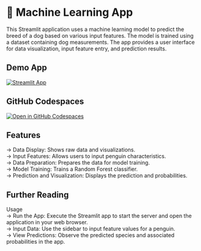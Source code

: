 #  🤖 Machine Learning App

This Streamlit application uses a machine learning model to predict the breed of a dog based on various input features. The model is trained using a dataset containing dog measurements. The app provides a user interface for data visualization, input feature entry, and prediction results.

## Demo App

[![Streamlit App](https://static.streamlit.io/badges/streamlit_badge_black_white.svg)](https://dhanishtha.streamlit.app/)


## GitHub Codespaces

[![Open in GitHub Codespaces](https://github.com/codespaces/badge.svg)](https://codespaces.new/streamlit/app-starter-kit?quickstart=1)

## Features
-> Data Display: Shows raw data and visualizations.<br>
-> Input Features: Allows users to input penguin characteristics.<br>
-> Data Preparation: Prepares the data for model training.<br>
-> Model Training: Trains a Random Forest classifier.<br>
-> Prediction and Visualization: Displays the prediction and probabilities.<br>

## Further Reading
Usage<br>
-> Run the App: Execute the Streamlit app to start the server and open the application in your web browser.<br>
-> Input Data: Use the sidebar to input feature values for a penguin.<br>
-> View Predictions: Observe the predicted species and associated probabilities in the app.<br>

